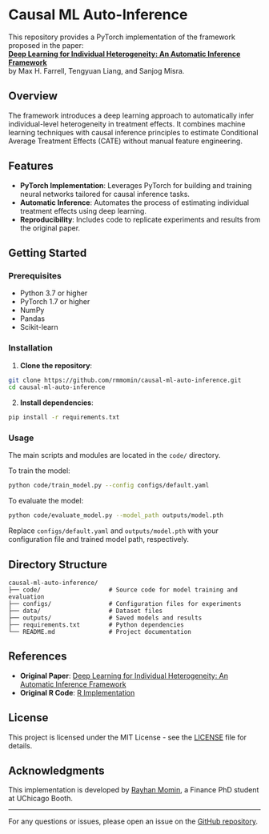 
# Causal ML Auto-Inference

This repository provides a PyTorch implementation of the framework proposed in the paper:  
**[Deep Learning for Individual Heterogeneity: An Automatic Inference Framework]([https://arxiv.org/abs/2006.07544](https://arxiv.org/abs/2010.14694))**  
by Max H. Farrell, Tengyuan Liang, and Sanjog Misra.

## Overview

The framework introduces a deep learning approach to automatically infer individual-level heterogeneity in treatment effects. It combines machine learning techniques with causal inference principles to estimate Conditional Average Treatment Effects (CATE) without manual feature engineering.

## Features

- **PyTorch Implementation**: Leverages PyTorch for building and training neural networks tailored for causal inference tasks.
- **Automatic Inference**: Automates the process of estimating individual treatment effects using deep learning.
- **Reproducibility**: Includes code to replicate experiments and results from the original paper.

## Getting Started

### Prerequisites

- Python 3.7 or higher
- PyTorch 1.7 or higher
- NumPy
- Pandas
- Scikit-learn

### Installation

1. **Clone the repository**:

```bash
git clone https://github.com/rmmomin/causal-ml-auto-inference.git
cd causal-ml-auto-inference
```

2. **Install dependencies**:

```bash
pip install -r requirements.txt
```

### Usage

The main scripts and modules are located in the `code/` directory.

To train the model:

```bash
python code/train_model.py --config configs/default.yaml
```

To evaluate the model:

```bash
python code/evaluate_model.py --model_path outputs/model.pth
```

Replace `configs/default.yaml` and `outputs/model.pth` with your configuration file and trained model path, respectively.

## Directory Structure

```
causal-ml-auto-inference/
├── code/                   # Source code for model training and evaluation
├── configs/                # Configuration files for experiments
├── data/                   # Dataset files
├── outputs/                # Saved models and results
├── requirements.txt        # Python dependencies
└── README.md               # Project documentation
```

## References

- **Original Paper**: [Deep Learning for Individual Heterogeneity: An Automatic Inference Framework]([https://arxiv.org/abs/2006.07544](https://arxiv.org/abs/2010.14694))
- **Original R Code**: [R Implementation](https://github.com/ChicagoBoothML/DeepIV)

## License

This project is licensed under the MIT License - see the [LICENSE](LICENSE) file for details.

## Acknowledgments

This implementation is developed by [Rayhan Momin](https://github.com/rmmomin), a Finance PhD student at UChicago Booth.

---

For any questions or issues, please open an issue on the [GitHub repository](https://github.com/rmmomin/causal-ml-auto-inference/issues).
